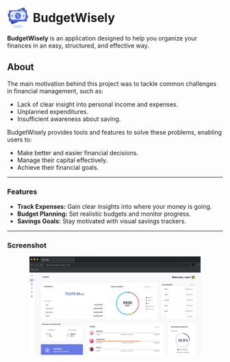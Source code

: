 <div style="display: flex; align-items: center;">
  <img src="https://github.com/Emilija13/BudgetWisely/blob/main/frontend/images/budget-wisely-logo.png" width="50" title="BudgetWisely Logo" style="margin-right: 10px;">
  <h1 style="margin: 0;">BudgetWisely</h1>
</div>


**BudgetWisely** is an application designed to help you organize your finances in an easy, structured, and effective way.

## About

The main motivation behind this project was to tackle common challenges in financial management, such as:
- Lack of clear insight into personal income and expenses.
- Unplanned expenditures.
- Insufficient awareness about saving.

BudgetWisely provides tools and features to solve these problems, enabling users to:
- Make better and easier financial decisions.
- Manage their capital effectively.
- Achieve their financial goals.

---

### Features
- **Track Expenses:** Gain clear insights into where your money is going.
- **Budget Planning:** Set realistic budgets and monitor progress.
- **Savings Goals:** Stay motivated with visual savings trackers.

---

### Screenshot

<p align="center">
  <img src="https://github.com/Emilija13/BudgetWisely/blob/main/frontend/images/browser.jpg" width="400" title="hover text">
</p>

